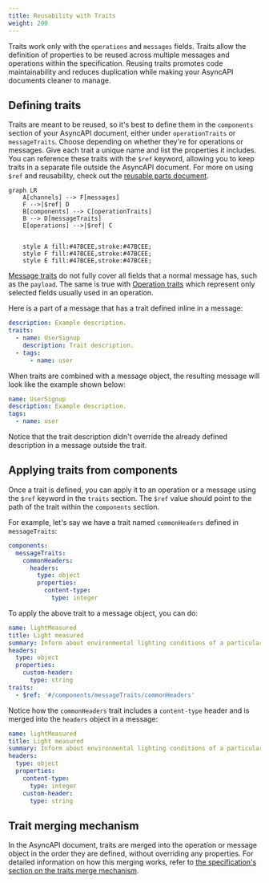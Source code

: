 ```yaml
---
title: Reusability with Traits
weight: 200
---
```


Traits work only with the `operations` and `messages` fields. Traits allow the definition of properties to be reused across multiple messages and operations within the specification. Reusing traits promotes code maintainability and reduces duplication while making your AsyncAPI documents cleaner to manage.

## Defining traits

Traits are meant to be reused, so it's best to define them in the `components` section of your AsyncAPI document, either under `operationTraits` or `messageTraits`. Choose depending on whether they're for operations or messages. Give each trait a unique name and list the properties it includes. You can reference these traits with the `$ref` keyword, allowing you to keep traits in a separate file outside the AsyncAPI document. For more on using `$ref` and reusability, check out the [reusable parts document](/docs/concepts/asyncapi-document/reusable-parts).

```mermaid
graph LR
    A[channels] --> F[messages]
    F -->|$ref| D
    B[components] --> C[operationTraits]
    B --> D[messageTraits]
    E[operations] -->|$ref| C


    style A fill:#47BCEE,stroke:#47BCEE;
    style F fill:#47BCEE,stroke:#47BCEE;
    style E fill:#47BCEE,stroke:#47BCEE;
```

[Message traits](/docs/reference/specification/latest#messageTraitObject) do not fully cover all fields that a normal message has, such as the `payload`. The same is true with [Operation traits](/docs/reference/specification/latest#operationTraitObject) which represent only selected fields usually used in an operation.

Here is a part of a message that has a trait defined inline in a message:

```yaml
description: Example description.
traits:
  - name: UserSignup
    description: Trait description.
  - tags:
      - name: user
```

When traits are combined with a message object, the resulting message will look like the example shown below:

```yaml
name: UserSignup
description: Example description.
tags:
  - name: user
```

Notice that the trait description didn't override the already defined description in a message outside the trait. 

## Applying traits from components

Once a trait is defined, you can apply it to an operation or a message using the `$ref` keyword in the `traits` section. The `$ref` value should point to the path of the trait within the `components` section.

For example, let's say we have a trait named `commonHeaders` defined in `messageTraits`:

```yml
components:
  messageTraits:
    commonHeaders:
      headers:
        type: object
        properties:
          content-type:
            type: integer
```

To apply the above trait to a message object, you can do:

```yml
name: lightMeasured
title: Light measured
summary: Inform about environmental lighting conditions of a particular streetlight.
headers:
  type: object
  properties:
    custom-header:
      type: string
traits:
  - $ref: '#/components/messageTraits/commonHeaders'
```

Notice how the `commonHeaders` trait includes a `content-type` header and is merged into the `headers` object in a message:

```yaml
name: lightMeasured
title: Light measured
summary: Inform about environmental lighting conditions of a particular streetlight.
headers:
  type: object
  properties:
    content-type:
      type: integer
    custom-header:
      type: string
```

## Trait merging mechanism

In the AsyncAPI document, traits are merged into the operation or message object in the order they are defined, without overriding any properties. For detailed information on how this merging works, refer to [the specification's section on the traits merge mechanism](/docs/reference/specification/#traitsMergeMechanism).

